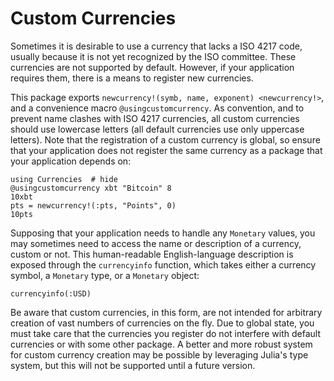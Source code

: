 # Custom Currencies

Sometimes it is desirable to use a currency that lacks a ISO 4217 code, usually
because it is not yet recognized by the ISO committee. These currencies are not
supported by default. However, if your application requires them, there is a
means to register new currencies.

This package exports `newcurrency!(symb, name, exponent) <newcurrency!>`, and a
convenience macro `@usingcustomcurrency`. As convention, and to prevent name
clashes with ISO 4217 currencies, all custom currencies should use lowercase
letters (all default currencies use only uppercase letters). Note that the
registration of a custom currency is global, so ensure that your application
does not register the same currency as a package that your application depends
on:

```@repl custom
using Currencies  # hide
@usingcustomcurrency xbt "Bitcoin" 8
10xbt
pts = newcurrency!(:pts, "Points", 0)
10pts
```

Supposing that your application needs to handle any `Monetary` values, you may
sometimes need to access the name or description of a currency, custom or not.
This human-readable English-language description is exposed through the
`currencyinfo` function, which takes either a currency symbol, a `Monetary`
type, or a `Monetary` object:

```@repl custom
currencyinfo(:USD)
```

Be aware that custom currencies, in this form, are not intended for arbitrary
creation of vast numbers of currencies on the fly. Due to global state, you must
take care that the currencies you register do not interfere with default
currencies or with some other package. A better and more robust system for
custom currency creation may be possible by leveraging Julia's type system, but
this will not be supported until a future version.
